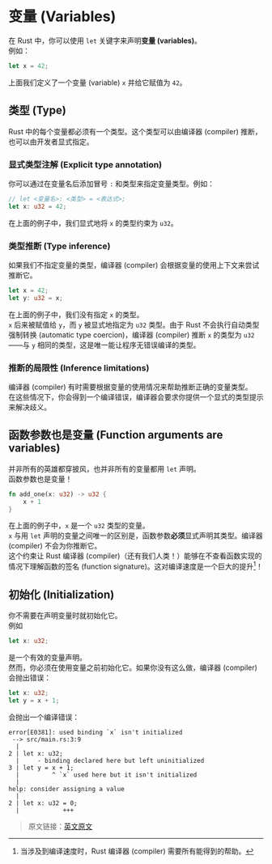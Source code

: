 # 变量 (Variables)

在 Rust 中，你可以使用 `let` 关键字来声明**变量 (variables)**。\
例如：

```rust
let x = 42;
```

上面我们定义了一个变量 (variable) `x` 并给它赋值为 `42`。

## 类型 (Type)

Rust 中的每个变量都必须有一个类型。这个类型可以由编译器 (compiler) 推断，也可以由开发者显式指定。

### 显式类型注解 (Explicit type annotation)

你可以通过在变量名后添加冒号 `:` 和类型来指定变量类型。例如：

```rust
// let <变量名>: <类型> = <表达式>;
let x: u32 = 42;
```

在上面的例子中，我们显式地将 `x` 的类型约束为 `u32`。

### 类型推断 (Type inference)

如果我们不指定变量的类型，编译器 (compiler) 会根据变量的使用上下文来尝试推断它。

```rust
let x = 42;
let y: u32 = x;
```

在上面的例子中，我们没有指定 `x` 的类型。\
`x` 后来被赋值给 `y`，而 `y` 被显式地指定为 `u32` 类型。由于 Rust 不会执行自动类型强制转换 (automatic type coercion)，编译器 (compiler) 推断 `x` 的类型为 `u32`——与 `y` 相同的类型，这是唯一能让程序无错误编译的类型。

### 推断的局限性 (Inference limitations)

编译器 (compiler) 有时需要根据变量的使用情况来帮助推断正确的变量类型。\
在这些情况下，你会得到一个编译错误，编译器会要求你提供一个显式的类型提示来解决歧义。

## 函数参数也是变量 (Function arguments are variables)

并非所有的英雄都穿披风，也并非所有的变量都用 `let` 声明。\
函数参数也是变量！

```rust
fn add_one(x: u32) -> u32 {
    x + 1
}
```

在上面的例子中，`x` 是一个 `u32` 类型的变量。\
`x` 与用 `let` 声明的变量之间唯一的区别是，函数参数**必须**显式声明其类型。编译器 (compiler) 不会为你推断它。\
这个约束让 Rust 编译器 (compiler)（还有我们人类！）能够在不查看函数实现的情况下理解函数的签名 (function signature)。这对编译速度是一个巨大的提升[^speed]！

## 初始化 (Initialization)

你不需要在声明变量时就初始化它。\
例如

```rust
let x: u32;
```

是一个有效的变量声明。\
然而，你必须在使用变量之前初始化它。如果你没有这么做，编译器 (compiler) 会抛出错误：

```rust
let x: u32;
let y = x + 1;
```

会抛出一个编译错误：

```text
error[E0381]: used binding `x` isn't initialized
 --> src/main.rs:3:9
  |
2 | let x: u32;
  |     - binding declared here but left uninitialized
3 | let y = x + 1;
  |         ^ `x` used here but it isn't initialized
  |
help: consider assigning a value
  |
2 | let x: u32 = 0;
  |            +++
```

[^speed]: 当涉及到编译速度时，Rust 编译器 (compiler) 需要所有能得到的帮助。

> 原文链接：[英文原文](https://github.com/mainmatter/100-exercises-to-learn-rust/tree/main/book/src/02_basic_calculator/02_variables.md)